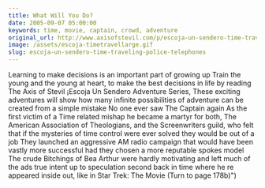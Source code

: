 ```yaml
---
title: What Will You Do?
date: 2005-09-07 05:00:00
keywords: time, movie, captain, crowd, adventure
original_url: http://www.axisofstevil.com/p/escoja-un-sendero-time-traveling-police-telephones
image: /assets/escoja-timetravellarge.gif
slug: escoja-un-sendero-time-traveling-police-telephones
---
```


Learning to make decisions is an important part of growing up Train the young and the young at heart, to make the best decisions in life by reading The Axis of Stevil ¡Escoja Un Sendero Adventure Series, These exciting adventures will show how many infinite possibilities of adventure can be created from a simple mistake
No one ever saw The Captain again As the first victim of a Time related mishap he became a martyr for both, The American Association of Theologians, and the Screenwriters guild, who felt that if the mysteries of time control were ever solved they would be out of a job They launched an aggressive AM radio campaign that would have been vastly more successful had they chosen a more reputable spokes model The crude Bitchings of Bea Arthur were hardly motivating and left much of the ads true intent up to speculation
second back in time where he re appeared inside out, like in Star Trek: The Movie (Turn to page 178b)&quot;)

